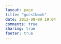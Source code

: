 ```yaml
---
layout: page
title: "guestbook"
date: 2012-08-09 19:04
comments: true
sharing: true
footer: true
---
```

